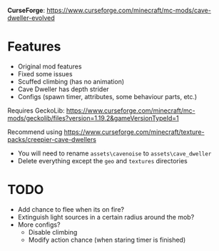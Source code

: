 **CurseForge**: https://www.curseforge.com/minecraft/mc-mods/cave-dweller-evolved

# Features
* Original mod features
* Fixed some issues
* Scuffed climbing (has no animation)
* Cave Dweller has depth strider
* Configs (spawn timer, attributes, some behaviour parts, etc.)

Requires GeckoLib: https://www.curseforge.com/minecraft/mc-mods/geckolib/files?version=1.19.2&gameVersionTypeId=1

Recommend using https://www.curseforge.com/minecraft/texture-packs/creepier-cave-dwellers
* You will need to rename `assets\cavenoise` to `assets\cave_dweller`
* Delete everything except the `geo` and `textures` directories

# TODO
* Add chance to flee when its on fire?
* Extinguish light sources in a certain radius around the mob?
* More configs?
  * Disable climbing
  * Modify action chance (when staring timer is finished)
